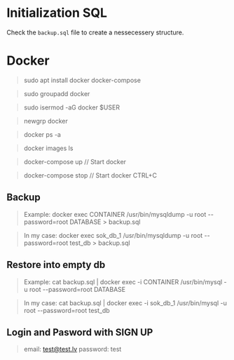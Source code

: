 # Initialization SQL
Check the `backup.sql` file to create a nessecessery structure.


# Docker
> sudo apt install docker docker-compose

> sudo groupadd docker

> sudo isermod -aG docker $USER

> newgrp docker

> docker ps -a

> docker images ls

> docker-compose up // Start docker

> docker-compose stop // Start docker CTRL+C

## Backup
> Example: docker exec CONTAINER /usr/bin/mysqldump -u root --password=root DATABASE > backup.sql

> In my case: docker exec sok_db_1 /usr/bin/mysqldump -u root --password=root test_db > backup.sql

## Restore into empty db
> Example: cat backup.sql | docker exec -i CONTAINER /usr/bin/mysql -u root --password=root DATABASE

> In my case: cat backup.sql | docker exec -i sok_db_1 /usr/bin/mysql -u root --password=root test_db

## Login and Pasword with SIGN UP
> email: test@test.lv
> password: test
